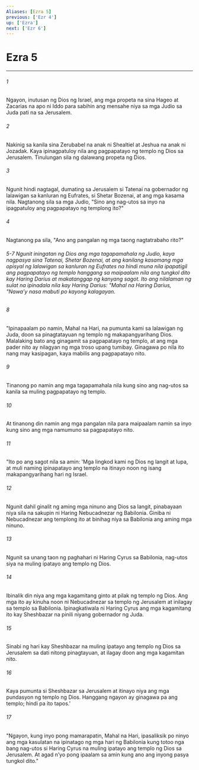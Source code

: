 ```yaml
---
Aliases: [Ezra 5]
previous: ['Ezr 4']
up: ['Ezra']
next: ['Ezr 6']
---
```

# Ezra 5

***


###### 1 


Ngayon, inutusan ng Dios ng Israel, ang mga propeta na sina Hageo at Zacarias na apo ni Iddo para sabihin ang mensahe niya sa mga Judio sa Juda pati na sa Jerusalem. 


###### 2 


Nakinig sa kanila sina Zerubabel na anak ni Shealtiel at Jeshua na anak ni Jozadak. Kaya ipinagpatuloy nila ang pagpapatayo ng templo ng Dios sa Jerusalem. Tinulungan sila ng dalawang propeta ng Dios. 


###### 3 


Ngunit hindi nagtagal, dumating sa Jerusalem si Tatenai na gobernador ng lalawigan sa kanluran ng Eufrates, si Shetar Bozenai, at ang mga kasama nila. Nagtanong sila sa mga Judio, "Sino ang nag-utos sa inyo na ipagpatuloy ang pagpapatayo ng templong ito?" 


###### 4 


Nagtanong pa sila, "Ano ang pangalan ng mga taong nagtatrabaho rito?" 

###### 5-7 Ngunit iningatan ng Dios ang mga tagapamahala ng Judio, kaya nagpasya sina Tatenai, Shetar Bozenai, at ang kanilang kasamang mga opisyal ng lalawigan sa kanluran ng Eufrates na hindi muna nila ipapatigil ang pagpapatayo ng templo hanggang sa maipaalam nila ang tungkol dito kay Haring Darius at makatanggap ng kanyang sagot. Ito ang nilalaman ng sulat na ipinadala nila kay Haring Darius: "Mahal na Haring Darius, "Nawaʼy nasa mabuti po kayong kalagayan. 


###### 8 


"Ipinapaalam po namin, Mahal na Hari, na pumunta kami sa lalawigan ng Juda, doon sa pinagtatayuan ng templo ng makapangyarihang Dios. Malalaking bato ang ginagamit sa pagpapatayo ng templo, at ang mga pader nito ay nilagyan ng mga troso upang tumibay. Ginagawa po nila ito nang may kasipagan, kaya mabilis ang pagpapatayo nito. 


###### 9 


Tinanong po namin ang mga tagapamahala nila kung sino ang nag-utos sa kanila sa muling pagpapatayo ng templo. 


###### 10 


At tinanong din namin ang mga pangalan nila para maipaalam namin sa inyo kung sino ang mga namumuno sa pagpapatayo nito. 


###### 11 


"Ito po ang sagot nila sa amin: 'Mga lingkod kami ng Dios ng langit at lupa, at muli naming ipinapatayo ang templo na itinayo noon ng isang makapangyarihang hari ng Israel. 


###### 12 


Ngunit dahil ginalit ng aming mga ninuno ang Dios sa langit, pinabayaan niya sila na sakupin ni Haring Nebucadnezar ng Babilonia. Giniba ni Nebucadnezar ang templong ito at binihag niya sa Babilonia ang aming mga ninuno. 


###### 13 


Ngunit sa unang taon ng paghahari ni Haring Cyrus sa Babilonia, nag-utos siya na muling ipatayo ang templo ng Dios. 


###### 14 


Ibinalik din niya ang mga kagamitang ginto at pilak ng templo ng Dios. Ang mga ito ay kinuha noon ni Nebucadnezar sa templo ng Jerusalem at inilagay sa templo sa Babilonia. Ipinagkatiwala ni Haring Cyrus ang mga kagamitang ito kay Sheshbazar na pinili niyang gobernador ng Juda. 


###### 15 


Sinabi ng hari kay Sheshbazar na muling ipatayo ang templo ng Dios sa Jerusalem sa dati nitong pinagtayuan, at ilagay doon ang mga kagamitan nito. 


###### 16 


Kaya pumunta si Sheshbazar sa Jerusalem at itinayo niya ang mga pundasyon ng templo ng Dios. Hanggang ngayon ay ginagawa pa ang templo; hindi pa ito tapos.' 


###### 17 


"Ngayon, kung inyo pong mamarapatin, Mahal na Hari, ipasaliksik po ninyo ang mga kasulatan na ipinatago ng mga hari ng Babilonia kung totoo nga bang nag-utos si Haring Cyrus na muling ipatayo ang templo ng Dios sa Jerusalem. At agad nʼyo pong ipaalam sa amin kung ano ang inyong pasya tungkol dito."
